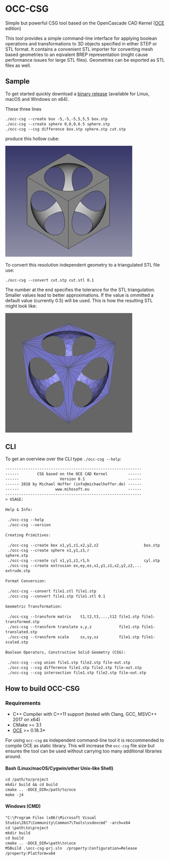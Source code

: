 # OCC-CSG

Simple but powerful CSG tool based on the OpenCascade CAD Kernel ([OCE](https://github.com/tpaviot/oce) edition)

This tool provides a simple command-line interface for applying boolean operations and transformations to 3D objects specified in either STEP or STL format. It contains a convenient STL importer for converting mesh based geometries to an eqivalent BREP representation (might cause performance issues for large STL files). Geometries can be exported as STL files as well.

## Sample

To get started quickly download a [binary release](https://github.com/miho/OCC-CSG/releases) (available for Linux, macOS and Windows on x64).

These three lines

    ./occ-csg --create box -5,-5,-5,5,5,5 box.stp
    ./occ-csg --create sphere 0,0,0,6.5 sphere.stp
    ./occ-csg --csg difference box.stp sphere.stp cut.stp
    
produce this hollow cube:

<img src="resources/img/sample.jpg" width="400px">

To convert this resolution independent geometry to a triangulated STL file use:

    ./occ-csg --convert cut.stp cut.stl 0.1

The number at the end specifies the tolerance for the STL triangulation. Smaller values lead to better approximations. If the value is ommitted a default value (currently 0.5) will be used. This is how the resulting STL might look like:

<img src="resources/img/sample-stl.jpg" width="400px">

## CLI

To get an overview over the CLI type `./occ-csg --help`:

```
------------------------------------------------------------
------        CSG based on the OCE CAD Kernel         ------
------                  Version 0.1                   ------
------ 2018 by Michael Hoffer (info@michaelhoffer.de) ------
------                www.mihosoft.eu                 ------
------------------------------------------------------------
> USAGE:

Help & Info:

 ./occ-csg --help
 ./occ-csg --version

Creating Primitives:

 ./occ-csg --create box x1,y1,z1,x2,y2,z2                    box.stp
 ./occ-csg --create sphere x1,y1,z1,r                        sphere.stp
 ./occ-csg --create cyl x1,y1,z1,r1,h                        cyl.stp
 ./occ-csg --create extrusion ex,ey,ez,x1,y1,z1,x2,y2,z2,... extrude.stp

Format Conversion:

 ./occ-csg --convert file1.stl file1.stp
 ./occ-csg --convert file1.stp file1.stl 0.1

Geometric Transformation:

 ./occ-csg --transform matrix    t1,t2,t3,...,t12 file1.stp file1-transformed.stp
 ./occ-csg --transform translate x,y,z            file1.stp file1-translated.stp
 ./occ-csg --transform scale     sx,sy,sz         file1.stp file1-scaled.stp

Boolean Operators, Constructive Solid Geometry (CSG):

 ./occ-csg --csg union file1.stp file2.stp file-out.stp
 ./occ-csg --csg difference file1.stp file2.stp file-out.stp
 ./occ-csg --csg intersection file1.stp file2.stp file-out.stp
```

## How to build OCC-CSG

### Requirements

- C+\+ Compiler with C+\+11 support (tested with Clang, GCC, MSVC+\+ 2017 on x64)
- CMake >= 3.1
- [OCE](https://github.com/tpaviot/oce) >= 0.18.3*

For using `occ-csg` as independent command-line tool it is reccommended to compile OCE as static library. This will increase the `occ-csg` file size but ensures the tool can be used without carrying too many additional libraries around.

#### Bash (Linux/macOS/Cygwin/other Unix-like Shell)

    cd /path/to/project
    mkdir build && cd build
    cmake .. -DOCE_DIR=/path/to/oce
    make -j4
    
#### Windows (CMD)

	"C:\Program Files (x86)\Microsoft Visual Studio\2017\Community\Common7\Tools\vsdevcmd" -arch=x64
    cd \path\to\project
    mkdir build
    cd build
    cmake .. -DOCE_DIR=\path\to\oce
    MSBuild .\occ-csg-prj.sln  /property:Configuration=Release /property:Platform=x64
    
